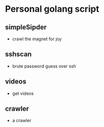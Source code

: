 # Personal golang script
## simpleSipder
- crawl the magnet for joy
## sshscan
- brute password guess over ssh
## videos
- get videos 
## crawler
- a crawler
